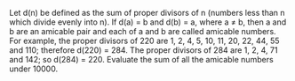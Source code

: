 
Let d(n) be defined as the sum of proper divisors of n (numbers less than n which divide evenly into n).
If d(a) = b and d(b) = a, where a &#8800; b, then a and b are an amicable pair and each of a and b are called amicable numbers.
For example, the proper divisors of 220 are 1, 2, 4, 5, 10, 11, 20, 22, 44, 55 and 110; therefore d(220) = 284. The proper divisors of 284 are 1, 2, 4, 71 and 142; so d(284) = 220.
Evaluate the sum of all the amicable numbers under 10000.
